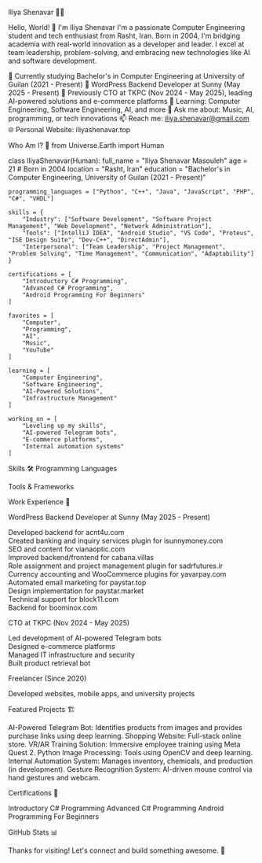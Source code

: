 Iliya Shenavar 👨‍💻



Hello, World! 👋 I'm Iliya Shenavar
I'm a passionate Computer Engineering student and tech enthusiast from Rasht, Iran. Born in 2004, I'm bridging academia with real-world innovation as a developer and leader. I excel at team leadership, problem-solving, and embracing new technologies like AI and software development.

🔭 Currently studying Bachelor's in Computer Engineering at University of Guilan (2021 - Present)
💼 WordPress Backend Developer at Sunny (May 2025 - Present)
🏢 Previously CTO at TKPC (Nov 2024 - May 2025), leading AI-powered solutions and e-commerce platforms
🌱 Learning: Computer Engineering, Software Engineering, AI, and more
💬 Ask me about: Music, AI, programming, or tech innovations
📫 Reach me: iliya.shenavar@gmail.com
🌐 Personal Website: iliyashenavar.top

Who Am I? 🚀
from Universe.Earth import Human

class IliyaShenavar(Human):
    full_name = "Iliya Shenavar Masouleh"
    age = 21  # Born in 2004
    location = "Rasht, Iran"
    education = "Bachelor's in Computer Engineering, University of Guilan (2021 - Present)"

    programming_languages = ["Python", "C++", "Java", "JavaScript", "PHP", "C#", "VHDL"]

    skills = {
        "Industry": ["Software Development", "Software Project Management", "Web Development", "Network Administration"],
        "Tools": ["IntelliJ IDEA", "Android Studio", "VS Code", "Proteus", "ISE Design Suite", "Dev-C++", "DirectAdmin"],
        "Interpersonal": ["Team Leadership", "Project Management", "Problem Solving", "Time Management", "Communication", "Adaptability"]
    }

    certifications = [
        "Introductory C# Programming",
        "Advanced C# Programming",
        "Android Programming For Beginners"
    ]

    favorites = [
        "Computer",
        "Programming",
        "AI",
        "Music",
        "YouTube"
    ]

    learning = [
        "Computer Engineering",
        "Software Engineering",
        "AI-Powered Solutions",
        "Infrastructure Management"
    ]

    working_on = [
        "Leveling up my skills",
        "AI-powered Telegram bots",
        "E-commerce platforms",
        "Internal automation systems"
    ]

Skills 🛠️
Programming Languages

Tools & Frameworks

Work Experience 💼

WordPress Backend Developer at Sunny (May 2025 - Present)  

Developed backend for acnt4u.com  
Created banking and inquiry services plugin for isunnymoney.com  
SEO and content for vianaoptic.com  
Improved backend/frontend for cabana.villas  
Role assignment and project management plugin for sadrfutures.ir  
Currency accounting and WooCommerce plugins for yavarpay.com  
Automated email marketing for paystar.top  
Design implementation for paystar.market  
Technical support for block11.com  
Backend for boominox.com


CTO at TKPC (Nov 2024 - May 2025)  

Led development of AI-powered Telegram bots  
Designed e-commerce platforms  
Managed IT infrastructure and security  
Built product retrieval bot


Freelancer (Since 2020)  

Developed websites, mobile apps, and university projects



Featured Projects 🏗️

AI-Powered Telegram Bot: Identifies products from images and provides purchase links using deep learning.
Shopping Website: Full-stack online store.
VR/AR Training Solution: Immersive employee training using Meta Quest 2.
Python Image Processing: Tools using OpenCV and deep learning.
Internal Automation System: Manages inventory, chemicals, and production (in development).
Gesture Recognition System: AI-driven mouse control via hand gestures and webcam.

Certifications 📜

Introductory C# Programming
Advanced C# Programming
Android Programming For Beginners

GitHub Stats 📊




Thanks for visiting! Let's connect and build something awesome. 🚀
